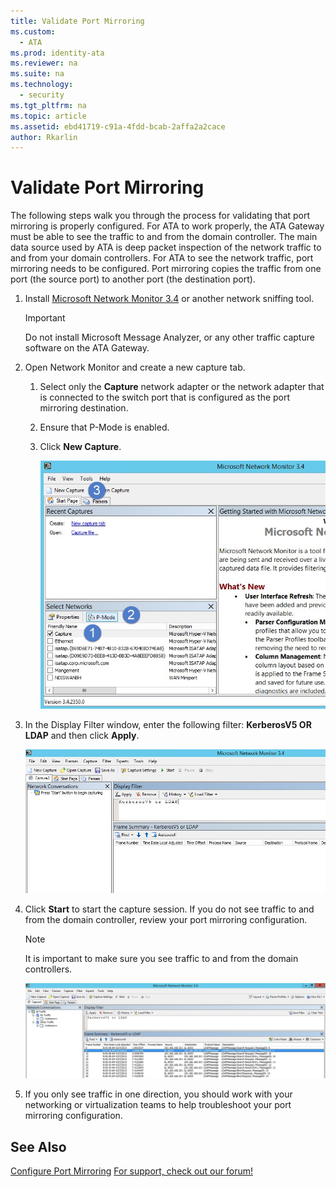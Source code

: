 ```yaml
---
title: Validate Port Mirroring
ms.custom: 
  - ATA
ms.prod: identity-ata
ms.reviewer: na
ms.suite: na
ms.technology: 
  - security
ms.tgt_pltfrm: na
ms.topic: article
ms.assetid: ebd41719-c91a-4fdd-bcab-2affa2a2cace
author: Rkarlin
---
```

# Validate Port Mirroring
The following steps walk you through the process for validating that port mirroring is properly configured. For ATA to work properly, the ATA Gateway must be able to see the traffic to and from the domain controller. The main data source used by ATA is deep packet inspection of the network traffic to and from your domain controllers. For ATA to see the network traffic, port mirroring needs to be configured. Port mirroring copies the traffic from one port (the source port) to another port (the destination port).

1.  Install [Microsoft Network Monitor 3.4](http://www.microsoft.com/download/details.aspx?id=4865) or another network sniffing tool.

    > [!IMPORTANT]
    > Do not install Microsoft Message Analyzer, or any other traffic capture software on the ATA Gateway.

2.  Open Network Monitor and create a new capture tab.

    1.  Select only the **Capture** network adapter or the network adapter that is connected to the switch port that is configured as the port mirroring destination.

    2.  Ensure that P-Mode is enabled.

    3.  Click **New Capture**.

        ![](../Image/ATA-Port-Mirroring-Capture.jpg)

3.  In the Display Filter window, enter the following filter: **KerberosV5 OR LDAP** and then click **Apply**.

    ![](../Image/ATA-Port-Mirroring-filter-settings.jpg)

4.  Click **Start** to start the capture session. If you do not see traffic to and from the domain controller, review your port mirroring configuration.

    > [!NOTE]
    > It is important to make sure you see traffic to and from the domain controllers.
    > 
    > ![](../Image/ATA-Port-Mirroring-Capture-traffic.jpg)

5.  If you only see traffic in one direction, you should work with your networking or virtualization teams to help troubleshoot your port mirroring configuration.

## See Also
[Configure Port Mirroring](../Topic/Configure-Port-Mirroring.md)
 [For support, check out our forum!](https://social.technet.microsoft.com/Forums/security/en-US/home?forum=mata)

